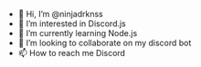 - 👋 Hi, I’m @ninjadrknss
- 👀 I’m interested in Discord.js
- 🌱 I’m currently learning Node.js
- 💞️ I’m looking to collaborate on my discord bot
- 📫 How to reach me Discord

<!---
ninjadrknss/ninjadrknss is a ✨ special ✨ repository because its `README.md` (this file) appears on your GitHub profile.
You can click the Preview link to take a look at your changes.
--->
